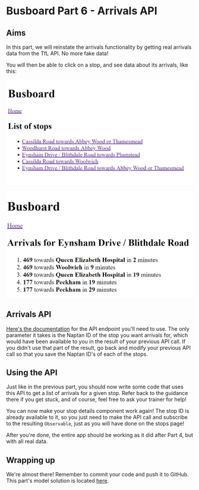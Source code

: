 # Busboard Part 6 - Arrivals API

## Aims

In this part, we will reinstate the arrivals functionality by getting real arrivals data from the TfL API. No more fake data!

You will then be able to click on a stop, and see data about its arrivals, like this:

![Part 6 stops](assets/part6stops.PNG)

![Part 6 arrivals](assets/part6arrivals.PNG)

## Arrivals API

[Here's the documentation](https://api.tfl.gov.uk/swagger/ui/index.html?url=/swagger/docs/v1#!/StopPoint/StopPoint_Arrivals) for the API endpoint you'll need to use. The only parameter it takes is the Naptan ID of the stop you want arrivals for, which would have been available to you in the result of your previous API call. If you didn't use that part of the result, go back and modify your previous API call so that you save the Naptan ID's of each of the stops.

## Using the API

Just like in the previous part, you should now write some code that uses this API to get a list of arrivals for a given stop. Refer back to the guidance there if you get stuck, and of course, feel free to ask your trainer for help!

You can now make your stop details component work again! The stop ID is already available to it, so you just need to make the API call and subscribe to the resulting `Observable`, just as you will have done on the stops page!

After you're done, the entire app should be working as it did after Part 4, but with all real data.

## Wrapping up

We're almost there! Remember to commit your code and push it to GitHub. This part's model solution is located [here](https://github.com/scl-softwire/angular-training/tree/part6/busboard).